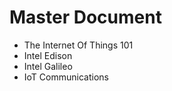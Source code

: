 Master Document
==

- The Internet Of Things 101
- Intel Edison
- Intel Galileo
- IoT Communications


